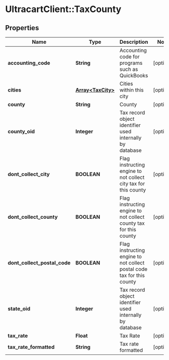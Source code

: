 # UltracartClient::TaxCounty

## Properties
Name | Type | Description | Notes
------------ | ------------- | ------------- | -------------
**accounting_code** | **String** | Accounting code for programs such as QuickBooks | [optional] 
**cities** | [**Array&lt;TaxCity&gt;**](TaxCity.md) | Cities within this city | [optional] 
**county** | **String** | County | [optional] 
**county_oid** | **Integer** | Tax record object identifier used internally by database | [optional] 
**dont_collect_city** | **BOOLEAN** | Flag instructing engine to not collect city tax for this county | [optional] 
**dont_collect_county** | **BOOLEAN** | Flag instructing engine to not collect county tax for this county | [optional] 
**dont_collect_postal_code** | **BOOLEAN** | Flag instructing engine to not collect postal code tax for this county | [optional] 
**state_oid** | **Integer** | Tax record object identifier used internally by database | [optional] 
**tax_rate** | **Float** | Tax Rate | [optional] 
**tax_rate_formatted** | **String** | Tax rate formatted | [optional] 


